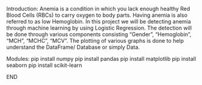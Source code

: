 Introduction:
Anemia is a condition in which you lack enough healthy Red Blood Cells (RBCs) to carry oxygen to body parts. Having anemia is also referred to as low Hemoglobin.
In this project we will be detecting anemia through machine learning by using Logistic Regression.
The detection will be done through various components consisting “Gender”, “Hemoglobin”, “MCH”, “MCHC”, “MCV”.
The plotting of various graphs is done to help understand the DataFrame/ Database or simply Data.

Modules:
pip install numpy
pip install pandas
pip install matplotlib
pip install seaborn
pip install scikit-learn

END
